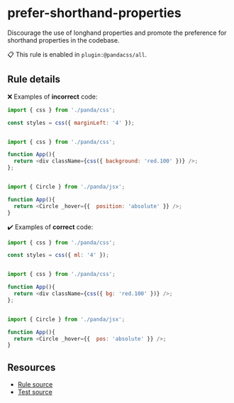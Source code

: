 [//]: # (This file is generated by eslint-docgen. Do not edit it directly.)

# prefer-shorthand-properties

Discourage the use of longhand properties and promote the preference for shorthand properties in the codebase.

📋 This rule is enabled in `plugin:@pandacss/all`.

## Rule details

❌ Examples of **incorrect** code:
```js
import { css } from './panda/css';

const styles = css({ marginLeft: '4' });
```
```js

import { css } from './panda/css';

function App(){
  return <div className={css({ background: 'red.100' })} />;
};
```
```js

import { Circle } from './panda/jsx';

function App(){
  return <Circle _hover={{  position: 'absolute' }} />;
}
```

✔️ Examples of **correct** code:
```js
import { css } from './panda/css';

const styles = css({ ml: '4' });
```
```js

import { css } from './panda/css';

function App(){
  return <div className={css({ bg: 'red.100' })} />;
};
```
```js

import { Circle } from './panda/jsx';

function App(){
  return <Circle _hover={{  pos: 'absolute' }} />;
}
```

## Resources

* [Rule source](/plugin/src/rules/prefer-shorthand-properties.ts)
* [Test source](/tests/prefer-shorthand-properties.test.ts)

